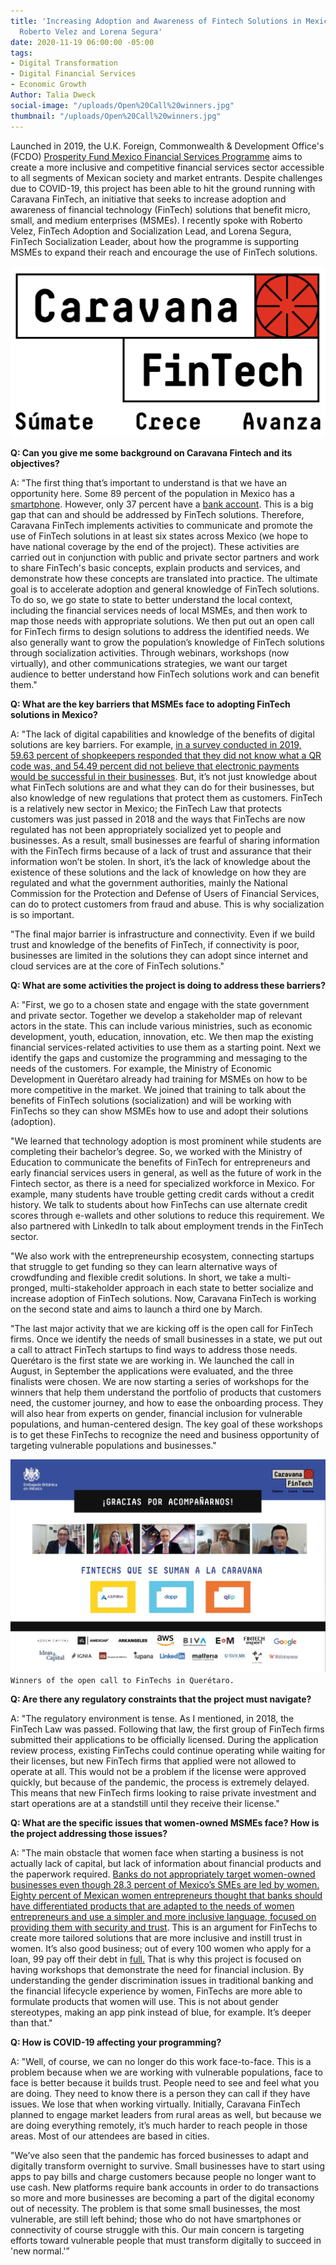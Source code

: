 ```yaml
---
title: 'Increasing Adoption and Awareness of Fintech Solutions in Mexico: Q&A with
  Roberto Velez and Lorena Segura'
date: 2020-11-19 06:00:00 -05:00
tags:
- Digital Transformation
- Digital Financial Services
- Economic Growth
Author: Talia Dweck
social-image: "/uploads/Open%20Call%20winners.jpg"
thumbnail: "/uploads/Open%20Call%20winners.jpg"
---
```


Launched in 2019, the U.K. Foreign, Commonwealth & Development Office's (FCDO) [Prosperity Fund Mexico Financial Services Programme](https://www.dai.com/our-work/projects/mexico-prosperity-fund-mexico-financial-services-programme) aims to create a more inclusive and competitive financial services sector accessible to all segments of Mexican society and market entrants. Despite challenges due to COVID-19, this project has been able to hit the ground running with Caravana FinTech, an initiative that seeks to increase adoption and awareness of financial technology (FinTech) solutions that benefit micro, small, and medium enterprises (MSMEs). I recently spoke with Roberto Velez, FinTech Adoption and Socialization Lead, and Lorena Segura, FinTech Socialization Leader, about how the programme is supporting MSMEs to expand their reach and encourage the use of FinTech solutions.

<!--more-->

![logo_caravana_fintech.png](/uploads/logo_caravana_fintech.png)

**Q: Can you give me some background on Caravana Fintech and its objectives?**

A: "The first thing that’s important to understand is that we have an opportunity here. Some 89 percent of the population in Mexico has a [smartphone](https://www.inegi.org.mx/contenidos/saladeprensa/aproposito/2020/EAP_Internet20.pdf). However, only 37 percent have a [bank account](https://globalfindex.worldbank.org/). This is a big gap that can and should be addressed by FinTech solutions. Therefore, Caravana FinTech implements activities to communicate and promote the use of FinTech solutions in at least six states across Mexico (we hope to have national coverage by the end of the project). These activities are carried out in conjunction with public and private sector partners and work to share FinTech's basic concepts, explain products and services, and demonstrate how these concepts are translated into practice. The ultimate goal is to accelerate adoption and general knowledge of FinTech solutions. To do so, we go state to state to better understand the local context, including the financial services needs of local MSMEs, and then work to map those needs with appropriate solutions. We then put out an open call for FinTech firms to design solutions to address the identified needs. We also generally want to grow the population’s knowledge of FinTech solutions through socialization activities. Through webinars, workshops (now virtually), and other communications strategies, we want our target audience to better understand how FinTech solutions work and can benefit them."

**Q: What are the key barriers that MSMEs face to adopting FinTech solutions in Mexico?**

A: "The lack of digital capabilities and knowledge of the benefits of digital solutions are key barriers. For example, [in a survey conducted in 2019, 59.63 percent of shopkeepers responded that they did not know what a QR code was, and 54.49 percent did not believe that electronic payments would be successful in their businesses](https://www.anpec.com.mx/coco/wp-content/uploads/2019/10/TragoAmargo_ER.pdf). But, it’s not just knowledge about what FinTech solutions are and what they can do for their businesses, but also knowledge of new regulations that protect them as customers. FinTech is a relatively new sector in Mexico; the FinTech Law that protects customers was just passed in 2018 and the ways that FinTechs are now regulated has not been appropriately socialized yet to people and businesses. As a result, small businesses are fearful of sharing information with the FinTech firms because of a lack of trust and assurance that their information won’t be stolen. In short, it’s the lack of knowledge about the existence of these solutions and the lack of knowledge on how they are regulated and what the government authorities, mainly the National Commission for the Protection and Defense of Users of Financial Services, can do to protect customers from fraud and abuse. This is why socialization is so important.

"The final major barrier is infrastructure and connectivity. Even if we build trust and knowledge of the benefits of FinTech, if connectivity is poor, businesses are limited in the solutions they can adopt since internet and cloud services are at the core of FinTech solutions."

**Q: What are some activities the project is doing to address these barriers?**

A: "First, we go to a chosen state and engage with the state government and private sector. Together we develop a stakeholder map of relevant actors in the state. This can include various ministries, such as economic development, youth, education, innovation, etc. We then map the existing financial services-related activities to use them as a starting point. Next we identify the gaps and customize the programming and messaging to the needs of the customers. For example, the Ministry of Economic Development in Querétaro already had training for MSMEs on how to be more competitive in the market. We joined that training to talk about the benefits of FinTech solutions (socialization) and will be working with FinTechs so they can show MSMEs how to use and adopt their solutions (adoption).

"We learned that technology adoption is most prominent while students are completing their bachelor’s degree. So, we worked with the Ministry of Education to communicate the benefits of FinTech for entrepreneurs and early financial services users in general, as well as the future of work in the Fintech sector, as there is a need for specialized workforce in Mexico. For example, many students have trouble getting credit cards without a credit history. We talk to students about how FinTechs can use alternate credit scores through e-wallets and other solutions to reduce this requirement. We also partnered with LinkedIn to talk about employment trends in the FinTech sector.

"We also work with the entrepreneurship ecosystem, connecting startups that struggle to get funding so they can learn alternative ways of crowdfunding and flexible credit solutions. In short, we take a multi-pronged, multi-stakeholder approach in each state to better socialize and increase adoption of FinTech solutions. Now, Caravana FinTech is working on the second state and aims to launch a third one by March.

"The last major activity that we are kicking off is the open call for FinTech firms. Once we identify the needs of small businesses in a state, we put out a call to attract FinTech startups to find ways to address those needs. Querétaro is the first state we are working in. We launched the call in August, in September the applications were evaluated, and the three finalists were chosen. We are now starting a series of workshops for the winners that help them understand the portfolio of products that customers need, the customer journey, and how to ease the onboarding process. They will also hear from experts on gender, financial inclusion for vulnerable populations, and human-centered design. The key goal of these workshops is to get these FinTechs to recognize the need and business opportunity of targeting vulnerable populations and businesses."

![Open Call winners.jpg](/uploads/Open%20Call%20winners.jpg)`Winners of the open call to FinTechs in Querétaro.`

**Q: Are there any regulatory constraints that the project must navigate?**

A: "The regulatory environment is tense. As I mentioned, in 2018, the FinTech Law was passed. Following that law, the first group of FinTech firms submitted their applications to be officially licensed. During the application review process, existing FinTechs could continue operating while waiting for their licenses, but new FinTech firms that applied were not allowed to operate at all. This would not be a problem if the license were approved quickly, but because of the pandemic, the process is extremely delayed. This means that new FinTech firms looking to raise private investment and start operations are at a standstill until they receive their license."

**Q: What are the specific issues that women-owned MSMEs face? How is the project addressing those issues?**

A: "The main obstacle that women face when starting a business is not actually lack of capital, but lack of information about financial products and the paperwork required. [Banks do not appropriately target women-owned businesses even though 28.3 percent of Mexico’s SMEs are led by women. Eighty percent of Mexican women entrepreneurs thought that banks should have differentiated products that are adapted to the needs of women entrepreneurs and use a simpler and more inclusive language, focused on providing them with security and trust](https://www.elfinanciero.com.mx/empresas/3-de-cada-10-pymes-en-mexico-son-lideradas-por-mujeres-corporacion-financiera-internacional). This is an argument for FinTechs to create more tailored solutions that are more inclusive and instill trust in women. It’s also good business; out of every 100 women who apply for a loan, 99 pay off their debt in [full.](https://www.elfinanciero.com.mx/empresas/3-de-cada-10-pymes-en-mexico-son-lideradas-por-mujeres-corporacion-financiera-internacional) That is why this project is focused on having workshops that demonstrate the need for financial inclusion. By understanding the gender discrimination issues in traditional banking and the financial lifecycle experience by women, FinTechs are more able to formulate products that women will use. This is not about gender stereotypes, making an app pink instead of blue, for example. It’s deeper than that."

**Q: How is COVID-19 affecting your programming?**

A: "Well, of course, we can no longer do this work face-to-face. This is a problem because when we are working with vulnerable populations, face to face is better because it builds trust. People need to see and feel what you are doing. They need to know there is a person they can call if they have issues. We lose that when working virtually. Initially, Caravana FinTech planned to engage market leaders from rural areas as well, but because we are doing everything remotely, it’s much harder to reach people in those areas. Most of our attendees are based in cities.

"We’ve also seen that the pandemic has forced businesses to adapt and digitally transform overnight to survive. Small businesses have to start using apps to pay bills and charge customers because people no longer want to use cash. New platforms require bank accounts in order to do transactions so more and more businesses are becoming a part of the digital economy out of necessity. The problem is that some small businesses, the most vulnerable, are still left behind; those who do not have smartphones or connectivity of course struggle with this. Our main concern is targeting efforts toward vulnerable people that must transform digitally to succeed in 'new normal.'”